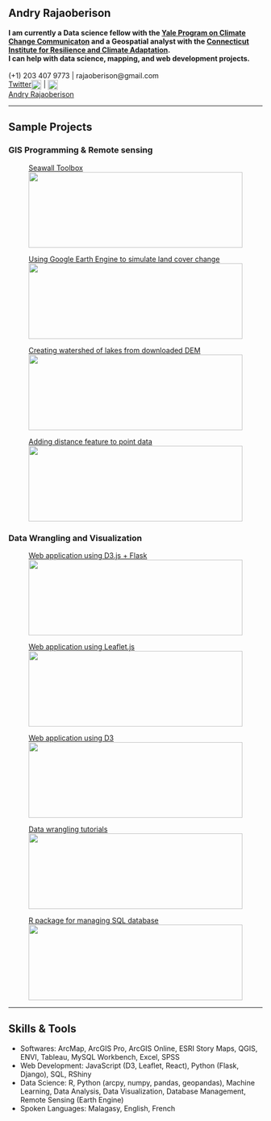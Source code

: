 <div class="header-grid">

<span class="header-desc">
<h2>Andry Rajaoberison</h2>
<strong>I am currently a Data science fellow with the <a href="https://climatecommunication.yale.edu/">Yale Program on Climate Change Communicaton</a> and a Geospatial analyst with the <a href="https://circa.uconn.edu/">Connecticut Institute for Resilience and Climate Adaptation</a>.<br>I can help with data science, mapping, and web development projects.</strong>
<br/><br/>
(+1) 203 407 9773 | rajaoberison@gmail.com
<br/>
<a class='twitter' href="https://twitter.com/Rajaoberison" target="blank_">Twitter<img align="center" height="20px" src="https://rajaoberison.github.io/images/Twitter_Logo_Blue.png"></a> | <a href="https://github.com/rajaoberison" target="blank_"><img align="center" height="20px" src="https://rajaoberison.github.io/images/GitHub_Logo.png"></a>
</span>

<div class="LI-profile-badge header-linkedin"  data-version="v1" data-size="medium" data-locale="en_US" data-type="horizontal" data-theme="light" data-vanity="rajaoberison"><a class="LI-simple-link" href='https://www.linkedin.com/in/rajaoberison?trk=profile-badge'  target="blank_">Andry Rajaoberison</a></div>

</div>

---

## Sample Projects

### GIS Programming & Remote sensing

<figure><a href="https://github.com/rajaoberison/SeaWallToolBox" target="blank_">
<figcaption>Seawall Toolbox</figcaption>
<img align="center" width="100%" height="150px" src="https://rajaoberison.github.io/images/portfolio/swtbx.gif">
</a></figure>
<figure><a href="https://rajaoberison.github.io/LandcoverPrediction/" target="blank_">
<figcaption>Using Google Earth Engine to simulate land cover change</figcaption>
<img align="center" width="100%" height="150px" src="https://rajaoberison.github.io/images/portfolio/landcoverpred.gif">
</a></figure>
<figure><a href="https://github.com/rajaoberison/lakebasin-tbx/blob/master/README.md" target="blank_">
<figcaption>Creating watershed of lakes from downloaded DEM</figcaption>
<img align="center" width="100%" height="150px" src="https://rajaoberison.github.io/images/portfolio/watershed.png">
</a></figure>
<figure><a href="https://github.com/rajaoberison/rajaoberison.github.io/blob/master/distance2coast.md" target="blank_">
<figcaption>Adding distance feature to point data</figcaption>
<img align="center" width="100%" height="150px" src="https://rajaoberison.github.io/images/portfolio/distance2coast.png">
</a></figure>

### Data Wrangling and Visualization

<figure><a href="https://climatecommunication.yale.edu/visualizations-data/factsheets/" target="blank_">
<figcaption>Web application using D3.js + Flask</figcaption>
<img align="center" width="100%" height="150px" src="https://rajaoberison.github.io/images/portfolio/factsheets.gif">
</a></figure>
<figure><a href="http://dezaka.rajaoberison.com/current-data.html" target="blank_">
<figcaption>Web application using Leaflet.js</figcaption>
<img align="center" width="100%" height="150px" src="https://rajaoberison.github.io/images/portfolio/dezaka.png">
</a></figure>
<figure><a href="https://github.com/rajaoberison/rajaoberison.github.io/blob/master/coot.md" target="blank_">
<figcaption>Web application using D3</figcaption>
<img align="center" width="100%" height="150px" src="https://rajaoberison.github.io/images/portfolio/coot.png">
</a></figure>
<figure><a href="http://edsy.rajaoberison.com" target="blank_">
<figcaption>Data wrangling tutorials</figcaption>
<img align="center" width="100%" height="150px" src="https://rajaoberison.github.io/images/portfolio/edsy.png">
</a></figure>
<figure><a href="https://github.com/rajaoberison/r-ypcccdb" target="blank_">
<figcaption>R package for managing SQL database</figcaption>
<img align="center" width="100%" height="150px" src="https://rajaoberison.github.io/images/portfolio/ypcccdb.png">
</a></figure>

---

## Skills & Tools

- Softwares: ArcMap, ArcGIS Pro, ArcGIS Online, ESRI Story Maps, QGIS, ENVI, Tableau, MySQL Workbench, Excel, SPSS
- Web Development: JavaScript (D3, Leaflet, React), Python (Flask, Django), SQL, RShiny
- Data Science: R, Python (arcpy, numpy, pandas, geopandas), Machine Learning, Data Analysis, Data Visualization, Database Management, Remote Sensing (Earth Engine)
- Spoken Languages: Malagasy, English, French

<script type="text/javascript" src="https://platform.linkedin.com/badges/js/profile.js" async defer></script>
<script>
    document.getElementsByTagName('h1')[0].remove();
</script>
